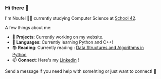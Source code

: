 ### Hi there 👋

I'm Noufel 👨‍🎓 currently studying Computer Science at [School 42](https://42.fr/en/homepage/).

A few things about me:

- 🔭 **Projects**: Currently working on my website.
- 🌱 **Languages**: Currently learning Python and C++!
- 📚 **Reading**: Currently reading : [Data Structures and Algorithms in Python](https://www.amazon.com/Structures-Algorithms-Python-Michael-Goodrich/dp/1118290275)
- 📫 **Connect**: Here's my [Linkedin](https://www.linkedin.com/in/noufel-ammari/) !

Send a message if you need help with somehting or just want to connect! 📧

